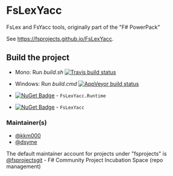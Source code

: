 FsLexYacc
=======================

FsLex and FsYacc tools, originally part of the "F# PowerPack"

See https://fsprojects.github.io/FsLexYacc.

Build the project
-----------------

* Mono: Run *build.sh*  [![Travis build status](https://travis-ci.org/fsprojects/FsLexYacc.svg)](https://travis-ci.org/fsprojects/FsLexYacc)
* Windows: Run *build.cmd* [![AppVeyor build status](https://ci.appveyor.com/api/projects/status/061nqkynrysnyiv7)](https://ci.appveyor.com/project/fsgit/fslexyacc)

* [![NuGet Badge](https://buildstats.info/nuget/FsLexYacc.Runtime)](https://www.nuget.org/packages/FsLexYacc.Runtime) - `FsLexYacc.Runtime`
* [![NuGet Badge](https://buildstats.info/nuget/FsLexYacc)](https://www.nuget.org/packages/FsLexYacc) - `FsLexYacc`

### Maintainer(s)

- [@kkm000](https://github.com/kkm000)
- [@dsyme](https://github.com/dsyme)

The default maintainer account for projects under "fsprojects" is [@fsprojectsgit](https://github.com/fsprojectsgit) - F# Community Project Incubation Space (repo management)
